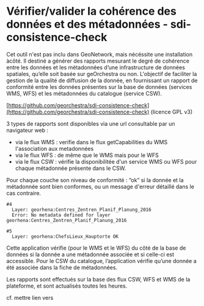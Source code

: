 # Vérifier/valider la cohérence des données et des métadonnées - sdi-consistence-check

Cet outil n'est pas inclu dans GeoNetwork, mais nécéssite une installation àcôté. Il destiné a générer des rapports mesurant le degré de cohérence entre les données et les métadonnées d’une infrastructure de données spatiales, qu’elle soit basée sur geOrchestra ou non. L'objectif de faciliter la gestion de la qualité de diffusion de la donnée, en fournissant un rapport de conformité entre les données présentes sur la base de données \(services WMS, WFS\) et les métadonnées du catalogue \(service CSW\).

[https://github.com/georchestra/sdi-consistence-check](https://github.com/georchestra/sdi-consistence-check) \(licence GPL v3\)

3 types de rapports sont disponibles via une url consultable par un navigateur web :

* via le flux WMS : verifie dans le flux getCapabilities du WMS l'association aux metadonnées 
* via le flux WFS : de même que le WMS mais pour le WFS 
* via le flux CSW : vérifie la disponibilitée d'un service WMS ou WFS pour chaque métadonnée présente dans le CSW. 



Pour chaque couche son niveau de conformité : “ok” si la donnée et la métadonnée sont bien conformes, ou un message d'erreur détaillé dans le cas contraire.

```
#4  
  Layer: georhena:Centres_Zentren_Planif_Planung_2016
  Error: No metadata defined for layer georhena:Centres_Zentren_Planif_Planung_2016

#5
  Layer: georhena:ChefsLieux_Hauptorte OK
```

Cette application vérifie \(pour le WMS et le WFS\) du côté de la base de données si la donnée a une métadonnée associée et si celle-ci est accessible. Pour le CSW du catalogue, l’application vérifie qu’une donnée a été associée dans la fiche de métadonnées.

Les rapports sont effectués sur la base des flux CSW, WFS et WMS de la plateforme, et sont actualisés toutes les heures.

cf. mettre lien vers 

